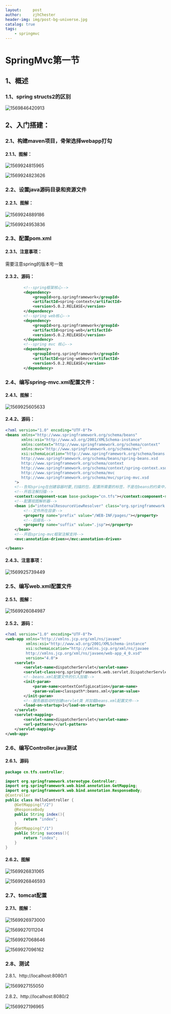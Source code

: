 ```yaml
---
layout:     post
author:     zjhChester
header-img: img/post-bg-universe.jpg
catalog: true
tags:
    - springmvc
---
```


# SpringMvc第一节

## 1、概述

### 1.1、spring structs2的区别

![1569846420913](/mdImg/SpringMvc%E7%AC%AC%E4%B8%80%E8%8A%82.assets/1569846420913.png)

## 2、入门搭建：

### 2.1、构建maven项目，骨架选择webapp打勾

#### 2.1.1、图解：

![1569924815965](/mdImg/SpringMvc%E7%AC%AC%E4%B8%80%E8%8A%82.assets/1569924815965.png)

![1569924823626](/mdImg/SpringMvc%E7%AC%AC%E4%B8%80%E8%8A%82.assets/1569924823626.png)

### 2.2、设置java源码目录和资源文件

#### 2.2.1、图解：

![1569924889186](/mdImg/SpringMvc%E7%AC%AC%E4%B8%80%E8%8A%82.assets/1569924889186.png)

![1569924953836](/mdImg/SpringMvc%E7%AC%AC%E4%B8%80%E8%8A%82.assets/1569924953836.png)

### 2.3、配置pom.xml 

#### 2.3.1、注意事项：

需要注意spring的版本号一致

#### 2.3.2、源码：

~~~xml
 		<!--spring框架核心-->
        <dependency>
            <groupId>org.springframework</groupId>
            <artifactId>spring-context</artifactId>
            <version>5.0.2.RELEASE</version>
        </dependency>
        <!--spring web核心-->
        <dependency>
            <groupId>org.springframework</groupId>
            <artifactId>spring-web</artifactId>
            <version>5.0.2.RELEASE</version>
        </dependency>
        <!--spring mvc 核心-->
        <dependency>
            <groupId>org.springframework</groupId>
            <artifactId>spring-webmvc</artifactId>
            <version>5.0.2.RELEASE</version>
        </dependency>
~~~

### 2.4、编写spring-mvc.xml配置文件：

#### 2.4.1、图解：

![1569925605633](/mdImg/SpringMvc%E7%AC%AC%E4%B8%80%E8%8A%82.assets/1569925605633.png)

#### 2.4.2、源码：

~~~xml
<?xml version="1.0" encoding="UTF-8"?>
<beans xmlns="http://www.springframework.org/schema/beans"
       xmlns:xsi="http://www.w3.org/2001/XMLSchema-instance"
       xmlns:context="http://www.springframework.org/schema/context"
       xmlns:mvc="http://www.springframework.org/schema/mvc"
       xsi:schemaLocation="http://www.springframework.org/schema/beans
       http://www.springframework.org/schema/beans/spring-beans.xsd
       http://www.springframework.org/schema/context
       http://www.springframework.org/schema/context/spring-context.xsd
       http://www.springframework.org/schema/mvc
       http://www.springframework.org/schema/mvc/spring-mvc.xsd
    ">
    <!--告知spring在创建容器时要,扫描的包，配置所需要的标签，不是在beans的约束中，而是一个名称为context名称空间和约束中-->
    <!--开启注解扫描-->
    <context:component-scan base-package="cn.tfs"></context:component-scan>
    <!--配置视图解析器-->
    <bean id="internalResourceViewResolver" class="org.springframework.web.servlet.view.InternalResourceViewResolver">
        <!--文件所在目录-->
        <property name="prefix" value="/WEB-INF/pages/"></property>
        <!--后缀名-->
        <property name="suffix" value=".jsp"></property>
    </bean>
    <!--开启spring-mvc框架注解支持-->
    <mvc:annotation-driven></mvc:annotation-driven>

</beans>
~~~

#### 2.4.3、注意事项：

![1569925739449](/mdImg/SpringMvc%E7%AC%AC%E4%B8%80%E8%8A%82.assets/1569925739449.png)

### 2.5、编写web.xml配置文件

#### 2.5.1、图解：

![1569926084987](/mdImg/SpringMvc%E7%AC%AC%E4%B8%80%E8%8A%82.assets/1569926084987.png)

#### 2.5.2、源码：

~~~xml
<?xml version="1.0" encoding="UTF-8"?>
<web-app xmlns="http://xmlns.jcp.org/xml/ns/javaee"
         xmlns:xsi="http://www.w3.org/2001/XMLSchema-instance"
         xsi:schemaLocation="http://xmlns.jcp.org/xml/ns/javaee
         http://xmlns.jcp.org/xml/ns/javaee/web-app_4_0.xsd"
         version="4.0">
    <servlet>
        <servlet-name>dispatcherServlet</servlet-name>
        <servlet-class>org.springframework.web.servlet.DispatcherServlet</servlet-class>
        <!--beans.xml配置文件的引入加载-->
        <init-param>
            <param-name>contextConfigLocation</param-name>
            <param-value>classpath*:beans.xml</param-value>
        </init-param>
        <!--服务器启动时创建servlet类 并加载beans.xml配置文件-->
        <load-on-startup>1</load-on-startup>
    </servlet>
    <servlet-mapping>
        <servlet-name>dispatcherServlet</servlet-name>
        <url-pattern>/</url-pattern>
    </servlet-mapping>
</web-app>
~~~

### 2.6、编写Controller.java测试

#### 2.6.1、源码

~~~java
package cn.tfs.controller;

import org.springframework.stereotype.Controller;
import org.springframework.web.bind.annotation.GetMapping;
import org.springframework.web.bind.annotation.ResponseBody;
@Controller
public class HelloController {
    @GetMapping("/2")
    @ResponseBody
    public String index(){
        return "index";
    }
    @GetMapping("/1")
    public String success(){
        return "index";
    }
}

~~~

#### 2.6.2、图解

![1569926831065](/mdImg/SpringMvc%E7%AC%AC%E4%B8%80%E8%8A%82.assets/1569926831065.png)

![1569926846593](/mdImg/SpringMvc%E7%AC%AC%E4%B8%80%E8%8A%82.assets/1569926846593.png)

### 2.7、tomcat配置

#### 2.7.1、图解：

![1569926973000](/mdImg/SpringMvc%E7%AC%AC%E4%B8%80%E8%8A%82.assets/1569926973000.png)

![1569927011204](/mdImg/SpringMvc%E7%AC%AC%E4%B8%80%E8%8A%82.assets/1569927011204.png)

![1569927068646](/mdImg/SpringMvc%E7%AC%AC%E4%B8%80%E8%8A%82.assets/1569927068646.png)

![1569927096162](/mdImg/SpringMvc%E7%AC%AC%E4%B8%80%E8%8A%82.assets/1569927096162.png)

### 2.8、测试

2.8.1、http://localhost:8080/1

![1569927155050](/mdImg/SpringMvc%E7%AC%AC%E4%B8%80%E8%8A%82.assets/1569927155050.png)

2.8.2、http://localhost:8080/2

![1569927196965](/mdImg/SpringMvc%E7%AC%AC%E4%B8%80%E8%8A%82.assets/1569927196965.png)
